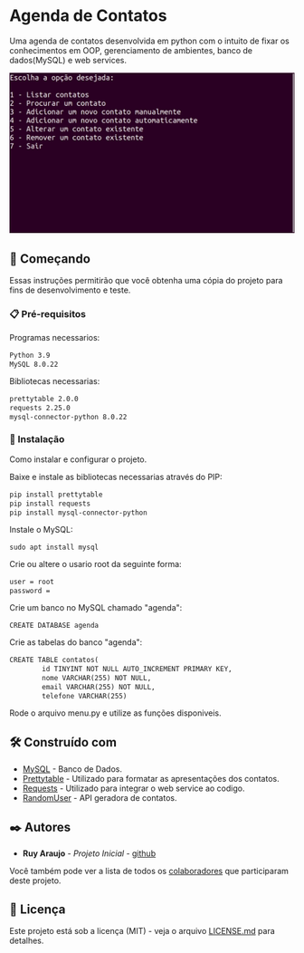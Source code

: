 # Agenda de Contatos

Uma agenda de contatos desenvolvida em python com o intuito de fixar os conhecimentos em OOP, gerenciamento de ambientes, banco de dados(MySQL) e web services.

![](defaut.gif)

## 🚀 Começando

Essas instruções permitirão que você obtenha uma cópia do projeto para fins de desenvolvimento e teste.

### 📋 Pré-requisitos

Programas necessarios:

```
Python 3.9
MySQL 8.0.22
```

Bibliotecas necessarias: 

```
prettytable 2.0.0
requests 2.25.0
mysql-connector-python 8.0.22
```

### 🔧 Instalação

Como instalar e configurar o projeto.

Baixe e instale as bibliotecas necessarias através do PIP:

```
pip install prettytable
pip install requests 
pip install mysql-connector-python
```

Instale o MySQL:

```
sudo apt install mysql
```
Crie ou altere o usario root da seguinte forma:
```
user = root
password = 
```

Crie um banco no MySQL chamado "agenda":

```
CREATE DATABASE agenda
```
Crie as tabelas do banco "agenda":

```
CREATE TABLE contatos(
        id TINYINT NOT NULL AUTO_INCREMENT PRIMARY KEY,
        nome VARCHAR(255) NOT NULL,
        email VARCHAR(255) NOT NULL,
        telefone VARCHAR(255)
```
Rode o arquivo menu.py e utilize as funções disponiveis.

## 🛠️ Construído com

* [MySQL](https://www.mysql.com/) - Banco de Dados.
* [Prettytable](https://pypi.org/project/prettytable/) - Utilizado para formatar as apresentações dos contatos.
* [Requests](https://pypi.org/project/requests/) - Utilizado para integrar o web service ao codigo.
* [RandomUser](https://randomuser.me/) - API geradora de contatos.

## ✒️ Autores

* **Ruy Araujo** - *Projeto Inicial* - [github](https://github.com/Ruy-Araujo)

Você também pode ver a lista de todos os [colaboradores](https://github.com/usuario/projeto/colaboradores) que participaram deste projeto.

## 📄 Licença

Este projeto está sob a licença (MIT) - veja o arquivo [LICENSE.md](https://github.com/usuario/projeto/licenca) para detalhes.


